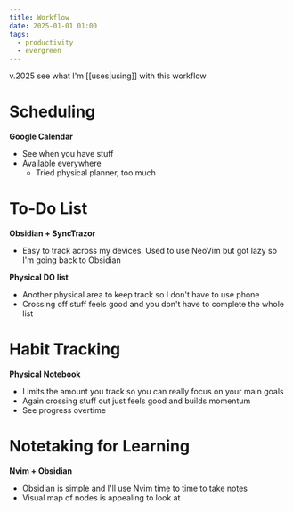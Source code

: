 ```yaml
---
title: Workflow
date: 2025-01-01 01:00
tags:
  - productivity
  - evergreen
---
```

v.2025
see what I'm [[uses|using]] with this workflow

# Scheduling
**Google Calendar**
- See when you have stuff
- Available everywhere
	- Tried physical planner, too much

# To-Do List
**Obsidian + SyncTrazor**
- Easy to track across my devices. Used to use NeoVim but got lazy so I'm going back to Obsidian

**Physical DO list**
- Another physical area to keep track so I don't have to use phone
- Crossing off stuff feels good and you don't have to complete the whole list

# Habit Tracking
**Physical Notebook**
- Limits the amount you track so you can really focus on your main goals
- Again crossing stuff out just feels good and builds momentum
- See progress overtime

# Notetaking for Learning
**Nvim + Obsidian**
- Obsidian is simple and I'll use Nvim time to time to take notes
- Visual map of nodes is appealing to look at





